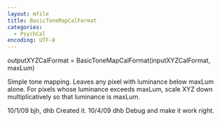 ```yaml
---
layout: mfile
title: BasicToneMapCalFormat
categories:
  - PsychCal
encoding: UTF-8
---
```


outputXYZCalFormat = BasicToneMapCalFormat(inputXYZCalFormat, maxLum)

Simple tone mapping.  Leaves any pixel with luminance below maxLum alone.
For pixels whose luminance exceeds maxLum, scale XYZ down multiplicatively so
that luminance is maxLum.

10/1/09 bjh, dhb     Created it.
10/4/09 dhb          Debug and make it work right.
